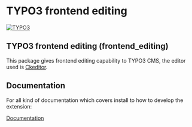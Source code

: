 # TYPO3 frontend editing

[![TYPO3](https://img.shields.io/badge/TYPO3-8.7.0-orange.svg?style=flat-square)](https://typo3.org/)

## TYPO3 frontend editing (frontend_editing)
This package gives frontend editing capability to TYPO3 CMS, the editor used is [Ckeditor](http://ckeditor.com/).

## Documentation

For all kind of documentation which covers install to how to develop the extension:

[Documentation](Documentation/Index.rst)
